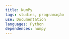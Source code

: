 ```yaml
---
title: NumPy
tags: studies, programação
use: Documentation
languages: Python
dependences: numpy
---
```

